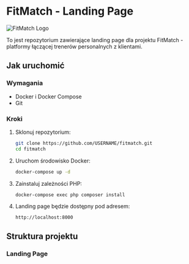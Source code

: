 # FitMatch - Landing Page

![FitMatch Logo](public/landing/assets/img/favicon.svg)

To jest repozytorium zawierające landing page dla projektu FitMatch - platformy łączącej trenerów personalnych z klientami.

## Jak uruchomić

### Wymagania

- Docker i Docker Compose
- Git

### Kroki

1. Sklonuj repozytorium:
   ```bash
   git clone https://github.com/USERNAME/fitmatch.git
   cd fitmatch
   ```

2. Uruchom środowisko Docker:
   ```bash
   docker-compose up -d
   ```

3. Zainstaluj zależności PHP:
   ```bash
   docker-compose exec php composer install
   ```

4. Landing page będzie dostępny pod adresem:
   ```
   http://localhost:8000
   ```

## Struktura projektu

### Landing Page